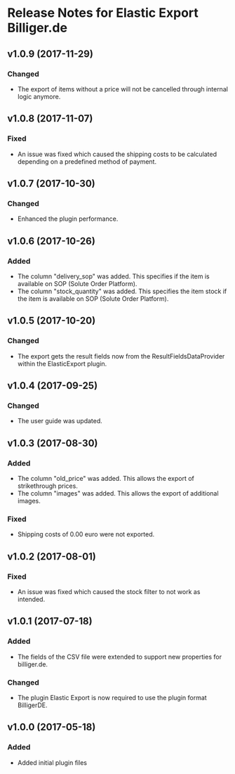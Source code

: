 # Release Notes for Elastic Export Billiger.de

## v1.0.9 (2017-11-29)

### Changed
- The export of items without a price will not be cancelled through internal logic anymore.
## v1.0.8 (2017-11-07)

### Fixed
- An issue was fixed which caused the shipping costs to be calculated depending on a predefined method of payment.

## v1.0.7 (2017-10-30)

### Changed
- Enhanced the plugin performance.

## v1.0.6 (2017-10-26)

### Added
- The column "delivery_sop" was added. This specifies if the item is available on SOP (Solute Order Platform).
- The column "stock_quantity" was added. This specifies the item stock if the item is available on SOP (Solute Order Platform).

## v1.0.5 (2017-10-20)

### Changed
- The export gets the result fields now from the ResultFieldsDataProvider within the ElasticExport plugin.

## v1.0.4 (2017-09-25)

### Changed
- The user guide was updated.

## v1.0.3 (2017-08-30)

### Added
- The column "old_price" was added. This allows the export of strikethrough prices.
- The column "images" was added. This allows the export of additional images.

### Fixed
- Shipping costs of 0.00 euro were not exported.

## v1.0.2 (2017-08-01)

### Fixed
- An issue was fixed which caused the stock filter to not work as intended.

## v1.0.1 (2017-07-18)

### Added
- The fields of the CSV file were extended to support new properties for billiger.de.

### Changed
- The plugin Elastic Export is now required to use the plugin format BilligerDE.

## v1.0.0 (2017-05-18)
 
### Added
- Added initial plugin files
